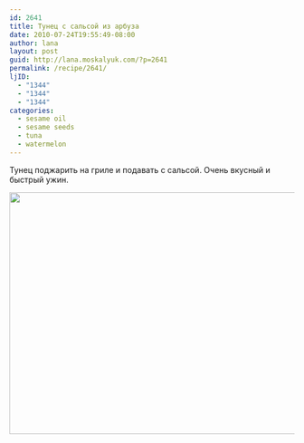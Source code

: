 ```yaml
---
id: 2641
title: Тунец с сальсой из арбуза
date: 2010-07-24T19:55:49-08:00
author: lana
layout: post
guid: http://lana.moskalyuk.com/?p=2641
permalink: /recipe/2641/
ljID:
  - "1344"
  - "1344"
  - "1344"
categories:
  - sesame oil
  - sesame seeds
  - tuna
  - watermelon
---
```

Тунец поджарить на гриле и подавать с сальсой. Очень вкусный и быстрый ужин.

<img loading="lazy" class="alignnone" title="tuna with salsa" src="http://farm5.static.flickr.com/4141/4820557230_227d225119_z.jpg" alt="" width="640" height="427" />